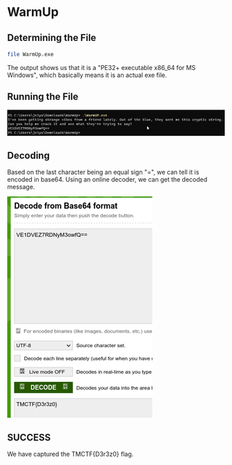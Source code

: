 # WarmUp

## Determining the File

```bash
file WarmUp.exe 
```

The output shows us that it is a "PE32+ executable x86_64 for MS Windows", which basically means it is an actual exe file.

## Running the File

![](exec.png)

## Decoding

Based on the last character being an equal sign "=", we can tell it is encoded in base64. Using an online decoder, we can get the decoded message.

![decode](decode.png)

## SUCCESS

We have captured the TMCTF{D3r3z0} flag.
